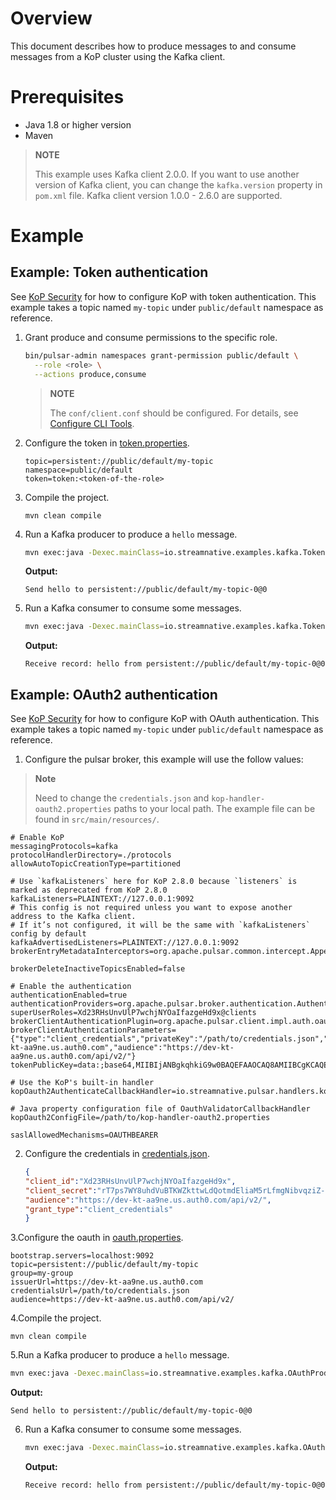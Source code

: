 # Overview

This document describes how to produce messages to and consume messages from a KoP cluster using the Kafka client.

# Prerequisites

- Java 1.8 or higher version
- Maven

> **NOTE**
>
> This example uses Kafka client 2.0.0. If you want to use another version of Kafka client, you can change the `kafka.version` property in `pom.xml` file. Kafka client version 1.0.0 - 2.6.0 are supported.

# Example

## Example: Token authentication 

See [KoP Security](https://github.com/streamnative/kop/blob/master/docs/security.md) for how to configure KoP with token authentication. This example takes a topic named `my-topic` under `public/default` namespace as reference.

1. Grant produce and consume permissions to the specific role.

   ```bash
   bin/pulsar-admin namespaces grant-permission public/default \
     --role <role> \
     --actions produce,consume
   ```

   > **NOTE**
   >
   > The `conf/client.conf` should be configured. For details, see [Configure CLI Tools](http://pulsar.apache.org/docs/en/security-jwt/#cli-tools).

2. Configure the token in [token.properties](src/main/resources/token.properties).

   ```properties
   topic=persistent://public/default/my-topic
   namespace=public/default
   token=token:<token-of-the-role>
   ```

3. Compile the project.

   ```
   mvn clean compile
   ```

4. Run a Kafka producer to produce a `hello` message.

   ```bash
   mvn exec:java -Dexec.mainClass=io.streamnative.examples.kafka.TokenProducer
   ```

   **Output:**

   ```
   Send hello to persistent://public/default/my-topic-0@0
   ```

5. Run a Kafka consumer to consume some messages.

   ```bash
   mvn exec:java -Dexec.mainClass=io.streamnative.examples.kafka.TokenConsumer
   ```

   **Output:**

   ```
   Receive record: hello from persistent://public/default/my-topic-0@0
   ```

## Example: OAuth2 authentication 

See [KoP Security](https://github.com/streamnative/kop/blob/master/docs/security.md#oauthbearer) for how to configure KoP with OAuth authentication. This example takes a topic named `my-topic` under `public/default` namespace as reference.

1. Configure the pulsar broker, this example will use the follow values:

> **Note**
>
> Need to change the `credentials.json` and `kop-handler-oauth2.properties` paths to your local path. The example file can be found in `src/main/resources/`.
> 
   ```properties
   # Enable KoP
   messagingProtocols=kafka
   protocolHandlerDirectory=./protocols
   allowAutoTopicCreationType=partitioned
   
   # Use `kafkaListeners` here for KoP 2.8.0 because `listeners` is marked as deprecated from KoP 2.8.0
   kafkaListeners=PLAINTEXT://127.0.0.1:9092
   # This config is not required unless you want to expose another address to the Kafka client.
   # If it’s not configured, it will be the same with `kafkaListeners` config by default
   kafkaAdvertisedListeners=PLAINTEXT://127.0.0.1:9092
   brokerEntryMetadataInterceptors=org.apache.pulsar.common.intercept.AppendIndexMetadataInterceptor
   
   brokerDeleteInactiveTopicsEnabled=false
   
   # Enable the authentication
   authenticationEnabled=true
   authenticationProviders=org.apache.pulsar.broker.authentication.AuthenticationProviderToken
   superUserRoles=Xd23RHsUnvUlP7wchjNYOaIfazgeHd9x@clients
   brokerClientAuthenticationPlugin=org.apache.pulsar.client.impl.auth.oauth2.AuthenticationOAuth2
   brokerClientAuthenticationParameters={"type":"client_credentials","privateKey":"/path/to/credentials.json","issuerUrl":"https://dev-kt-aa9ne.us.auth0.com","audience":"https://dev-kt-aa9ne.us.auth0.com/api/v2/"}
   tokenPublicKey=data:;base64,MIIBIjANBgkqhkiG9w0BAQEFAAOCAQ8AMIIBCgKCAQEA2tZd/4gJda3U2Pc3tpgRAN7JPGWx/Gn17v/0IiZlNNRbP/Mmf0Vc6G1qsnaRaWNWOR+t6/a6ekFHJMikQ1N2X6yfz4UjMc8/G2FDPRmWjA+GURzARjVhxc/BBEYGoD0Kwvbq/u9CZm2QjlKrYaLfg3AeB09j0btNrDJ8rBsNzU6AuzChRvXj9IdcE/A/4N/UQ+S9cJ4UXP6NJbToLwajQ5km+CnxdGE6nfB7LWHvOFHjn9C2Rb9e37CFlmeKmIVFkagFM0gbmGOb6bnGI8Bp/VNGV0APef4YaBvBTqwoZ1Z4aDHy5eRxXfAMdtBkBupmBXqL6bpd15XRYUbu/7ck9QIDAQAB
   
   # Use the KoP's built-in handler
   kopOauth2AuthenticateCallbackHandler=io.streamnative.pulsar.handlers.kop.security.oauth.OauthValidatorCallbackHandler
   
   # Java property configuration file of OauthValidatorCallbackHandler
   kopOauth2ConfigFile=/path/to/kop-handler-oauth2.properties
   
   saslAllowedMechanisms=OAUTHBEARER
   ```


2. Configure the credentials in [credentials.json](src/main/resources/credentials.json).

   ```json
   {
   "client_id":"Xd23RHsUnvUlP7wchjNYOaIfazgeHd9x",
   "client_secret":"rT7ps7WY8uhdVuBTKWZkttwLdQotmdEliaM5rLfmgNibvqziZ-g07ZH52N_poGAb",
   "audience":"https://dev-kt-aa9ne.us.auth0.com/api/v2/",
   "grant_type":"client_credentials"
   }
   ```

3.Configure the oauth in [oauth.properties](src/main/resources/oauth.properties).

   ```properties
   bootstrap.servers=localhost:9092
   topic=persistent://public/default/my-topic
   group=my-group
   issuerUrl=https://dev-kt-aa9ne.us.auth0.com
   credentialsUrl=/path/to/credentials.json
   audience=https://dev-kt-aa9ne.us.auth0.com/api/v2/
   ```

4.Compile the project.

   ```
   mvn clean compile
   ```

5.Run a Kafka producer to produce a `hello` message.

   ```bash
   mvn exec:java -Dexec.mainClass=io.streamnative.examples.kafka.OAuthProducer
   ```

   **Output:**

   ```
   Send hello to persistent://public/default/my-topic-0@0
   ```

6. Run a Kafka consumer to consume some messages.

   ```bash
   mvn exec:java -Dexec.mainClass=io.streamnative.examples.kafka.OAuthConsumer
   ```

   **Output:**

   ```
   Receive record: hello from persistent://public/default/my-topic-0@0
   ```
